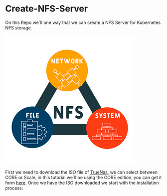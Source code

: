 # Create-NFS-Server

On this Repo we´ll one way that we can create a NFS Server for Kubernetes NFS storage.

![alt text](https://github.com/DockerSailor/Create-NFS-Server/blob/main/nfs.jpg?raw=true)

First we need to download the ISO file of [TrueNas](https://www.truenas.com/), we can select between CORE or Scale, in this tutorial we´ll be using the CORE edition, you can get it form [here](https://www.truenas.com/truenas-core/).
Once we have the ISO downloaded we start with the installation process:

